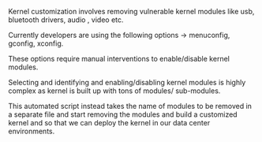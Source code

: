 Kernel customization involves removing vulnerable kernel modules like usb, bluetooth drivers, audio , video etc.

Currently developers are using the following options -> menuconfig, gconfig, xconfig.

These options require manual interventions to enable/disable kernel modules.

Selecting and identifying and enabling/disabling kernel modules is highly complex as kernel is built up with tons of modules/ sub-modules.

This automated script instead takes the name of modules to be removed in a separate file and start removing the modules and build a customized kernel and so that we can deploy the kernel in our data center environments. 
